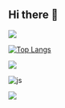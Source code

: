 ## Hi there 👋

<!--
**potatopoisoning/potatopoisoning** is a ✨ _special_ ✨ repository because its `README.md` (this file) appears on your GitHub profile.

Here are some ideas to get you started:

- 🔭 I’m currently working on ...
- 🌱 I’m currently learning ...
- 👯 I’m looking to collaborate on ...
- 🤔 I’m looking for help with ...
- 💬 Ask me about ...
- 📫 How to reach me: ...
- 😄 Pronouns: ...
- ⚡ Fun fact: ...
-->
<img src="https://capsule-render.vercel.app/api?type=waving&color=BDBDC8&height=150&section=header" >

[![Top Langs](https://github-readme-stats.vercel.app/api/top-langs/?username=potatopoisoning)](https://github.com/anuraghazra/github-readme-stats)

<a href="https://www.instagram.com/"><img src="https://img.shields.io/badge/Instagram-E4405F?style=flat-square&logo=Instagram&logoColor=white"/></a>

![js](https://img.shields.io/badge/JavaScript-F7DF1E?style=for-the-badge&logo=JavaScript&logoColor=white)

<img src="https://capsule-render.vercel.app/api?type=waving&color=BDBDC8&height=150&section=footer" />
